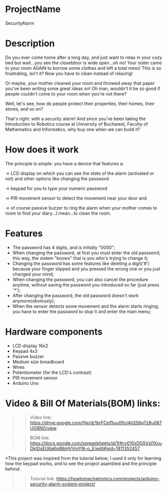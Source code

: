 # ProjectName 
SecurityAlarm

# Description
Do you ever come home after a long day, and just want to relax in your cozy bed but wait...you see the closetdoor is wide open...oh no! Your sister came to your room AGAIN to borrow some clothes and left a total mess! This is so frustrating, isn't it? Now you have to clean instead of relaxing!

Or maybe, your mother cleaned your room and throwed away that paper you've been writing some great ideas on! Oh man, wouldn't it be so good if people couldn't come to your room when you're not there? 

Well, let's see, how do people protect their properties, their homes, their stores, and so on? 

That's right: with a security alarm! And since you've been taking the Introduction to Robotics course at University of Bucharest, Faculty of Mathematics and Informatics, why buy one when we can build it? 

# How does it work
The principle is simple: you have a device that features a:

-> LCD display on which you can see the state of the alarm (activated or not) and other options like changing the password

-> keypad for you to type your numeric password

-> PIR movement sensor to detect the movement near your door and

-> of course passive buzzer to ring the alarm when your mother comes to room to find your diary...I mean...to clean the room.

# Features
* The password has 4 digits, and is initially "0000";
* When changing the password, at first you must enter the old password; this way, the sistem "knows" that is you who's trying to change it;
* Changing the password has some features like deleting a digit('#') because your finger slipped and you pressed the wrong one or you just changed your mind;
* When changing the password, you can also cancel the procedure anytime, without saving the password you introduced so far (just press '*');
* After changing the password, the old password doesn't work anymore(obviously);
* When the sensor detects some movement and the alarm starts ringing, you have to enter the password to stop it and enter the main menu;


# Hardware components
* LCD display 16x2
* Keypad 4x3
* Passive buzzer
* Medium size breadboard
* Wires
* Potentiometer (for the LCD's contrast)
* PIR movement sensor
* Arduino Uno


# Video & Bill Of Materials(BOM) links:
>> Video link: https://drive.google.com/file/d/1brFCpf5uu0flclAtQS8q7z8u087UG8N0/view

>> BOM link: https://docs.google.com/spreadsheets/d/1Htry010sDG5Vxl1XxuDkIDsEU6a6pIBbHVVmY9l-o_E/edit#gid=1811352457

*This project was inspired from the tutorial below; I used it only for learning how the keypad works, and to see the project asambled and the principle behind.

>> Tutorial link: https://howtomechatronics.com/projects/arduino-security-alarm-system-project/


